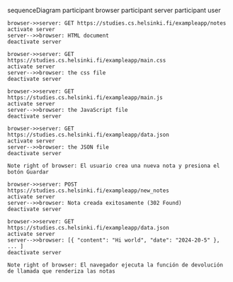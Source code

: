 sequenceDiagram
    participant browser
    participant server
    participant user

    browser->>server: GET https://studies.cs.helsinki.fi/exampleapp/notes
    activate server
    server-->>browser: HTML document
    deactivate server

    browser->>server: GET https://studies.cs.helsinki.fi/exampleapp/main.css
    activate server
    server-->>browser: the css file
    deactivate server

    browser->>server: GET https://studies.cs.helsinki.fi/exampleapp/main.js
    activate server
    server-->>browser: the JavaScript file
    deactivate server

    browser->>server: GET https://studies.cs.helsinki.fi/exampleapp/data.json
    activate server
    server-->>browser: the JSON file
    deactivate server

    Note right of browser: El usuario crea una nueva nota y presiona el botón Guardar

    browser->>server: POST https://studies.cs.helsinki.fi/exampleapp/new_notes
    activate server
    server-->>browser: Nota creada exitosamente (302 Found)
    deactivate server

    browser->>server: GET https://studies.cs.helsinki.fi/exampleapp/data.json
    activate server
    server-->>browser: [{ "content": "Hi world", "date": "2024-20-5" }, ... ]
    deactivate server

    Note right of browser: El navegador ejecuta la función de devolución de llamada que renderiza las notas
